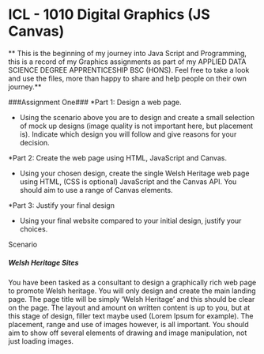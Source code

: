 # ICL - 1010 Digital Graphics (JS Canvas)

** This is the beginning of my journey into Java Script and Programming, this is a record of my Graphics assignments as part of my APPLIED DATA SCIENCE DEGREE APPRENTICESHIP BSC (HONS). Feel free to take a look and use the files, more than happy to share and help people on their own journey.**

###Assignment One###
*Part 1: Design a web page.
 - Using the scenario above you are to design and create a small selection of mock up designs (image quality is not important here, but placement is). Indicate which design you will follow and give reasons for your decision.

*Part 2: Create the web page using HTML, JavaScript and Canvas. 
 - Using your chosen design, create the single Welsh Heritage web page using HTML, (CSS is optional) JavaScript and the Canvas API. You should aim to use a range of Canvas elements.

*Part 3: Justify your final design
 - Using your final website compared to your initial design, justify your choices.

Scenario

##### Welsh Heritage Sites #####

You have been tasked as a consultant to design a graphically rich web page to promote Welsh heritage. You will only design and create the main landing page. The page title will be simply ‘Welsh Heritage’ and this should be clear on the page. The layout and amount on written content is up to you, but at this stage of design, filler text maybe used (Lorem Ipsum for example). The placement, range and use of images however, is all important. You should aim to show off several elements of drawing and image manipulation, not just loading images.

